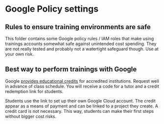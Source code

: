 # Google Policy settings #

## Rules to ensure training environments are safe ##

This folder contains some Google policy rules / IAM roles that make using trainings accounts somewhat safe against unintended cost spending. They are not really tested and probably not a watertight safeguard though. Use at your own risk.

## Best way to perform trainings with Google ##

Google [provides educational credits](https://cloud.google.com/billing/docs/how-to/edu-grants) for accredited institutions. Request well in advance of class schedule. You will receive a code for a tutor and a credit redemption link for students.

Students use the link to set up their own Google Cloud account. The credit appear as a means of payment and can be linked to a project they create. A credit card is not necessary. This way, students can make their first steps without bigger cost risks.

